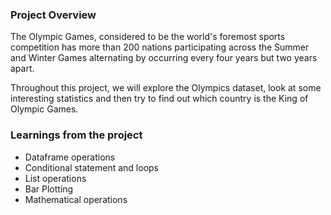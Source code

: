 ### Project Overview

 The Olympic Games, considered to be the world's foremost sports competition has more than 200 nations participating across the Summer and Winter Games alternating by occurring every four years but two years apart.

Throughout this project, we will explore the Olympics dataset, look at some interesting statistics and then try to find out which country is the King of Olympic Games.


### Learnings from the project

 - Dataframe operations
- Conditional statement and loops
- List operations
- Bar Plotting
- Mathematical operations


